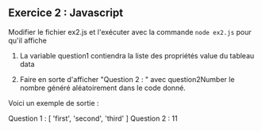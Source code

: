 ## Exercice 2 : Javascript

Modifier le fichier ex2.js et l'exécuter avec la commande `node ex2.js` pour qu'il affiche 

1. La variable question1 contiendra la liste des propriétés value du tableau data  

2. Faire en sorte d'afficher "Question 2 : <question2Number>" avec question2Number le nombre généré aléatoirement dans le code donné.

Voici un exemple de sortie :

Question 1 :  [ 'first', 'second', 'third' ]
Question 2 : 11
